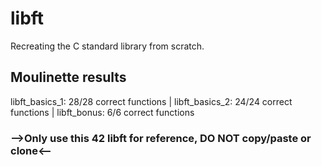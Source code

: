 # libft

Recreating the C standard library from scratch.



## Moulinette results

libft_basics_1: 28/28 correct functions | libft_basics_2: 24/24 correct functions | libft_bonus: 6/6 correct functions



### -->Only use this 42 libft for reference, DO NOT copy/paste or clone<--
